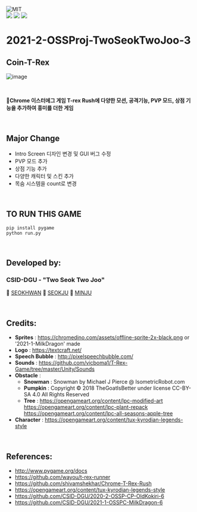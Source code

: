 <img alt="MIT" src ="https://img.shields.io/badge/license-MIT-salmon"> <img alt="" src ="https://img.shields.io/badge/pygame-2.0.2-lightsalmon"> <img alt="" src ="https://img.shields.io/badge/OS-ubuntu-coral"> <img alt="" src ="https://img.shields.io/badge/IDE-VSCode-indianred"><br>
<img src="https://img.shields.io/badge/python-blue?style=뱃지모양&logo=Python&logoColor=white"/> 
<img src="https://img.shields.io/badge/GitHub-skyblue?style=뱃지모양&logo=GitHub&logoColor=white"/>
<img src="https://img.shields.io/badge/notion-dodgerblue?style=뱃지모양&logo=notion&logoColor=white"/>


# 2021-2-OSSProj-TwoSeokTwoJoo-3
## Coin-T-Rex
![image](https://user-images.githubusercontent.com/81295661/143252889-64a8e726-b94f-4beb-ba43-256ed6d59d4e.png)

<br>

__🦕Chrome 이스터에그 게임 T-rex Rush에 다양한 모션, 공격기능, PVP 모드, 상점 기능을 추가하여 흥미를 더한 게임__

<br>

## Major Change
- Intro Screen 디자인 변경 및 GUI 버그 수정
- PVP 모드 추가
- 상점 기능 추가
- 다양한 캐릭터 및 스킨 추가
- 목숨 시스템을 count로 변경

<br>

## TO RUN THIS GAME
```
pip install pygame
python run.py
```
<br>

## Developed by:
### CSID-DGU - "Two Seok Two Joo"

 🦖 [SEOKHWAN](https://github.com/hwan0303)      🦖 [SEOKJU](https://github.com/somefood)    🦖 [MINJU](https://github.com/JoungMinJu)

<br>

## Credits:
- __Sprites__ : https://chromedino.com/assets/offline-sprite-2x-black.png or '2021-1-MilkDragon' made
- __Logo__ : https://textcraft.net/
- __Speech Bubble__ : http://pixelspeechbubble.com/
- __Sounds__ : https://github.com/vicboma1/T-Rex-Game/tree/master/Unity/Sounds
- __Obstacle__ :
  - __Snowman__ : Snowman by Michael J Pierce @ IsometricRobot.com
  - __Pumpkin__ : Copyright © 2018 TheGoatIsBetter under license CC-BY-SA 4.0 All Rights Reserved
  - __Tree__ : https://opengameart.org/content/lpc-modified-art <br>  https://opengameart.org/content/lpc-plant-repack <br> https://opengameart.org/content/lpc-all-seasons-apple-tree
- __Character__ : https://opengameart.org/content/tux-kyrodian-legends-style

<br>

## References:
- http://www.pygame.org/docs
- https://github.com/wayou/t-rex-runner
- https://github.com/shivamshekhar/Chrome-T-Rex-Rush
- https://opengameart.org/content/tux-kyrodian-legends-style
- https://github.com/CSID-DGU/2020-2-OSSP-CP-OldKokiri-6
- https://github.com/CSID-DGU/2021-1-OSSPC-MilkDragon-6
